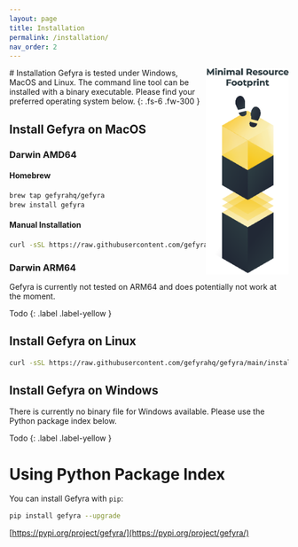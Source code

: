 ```yaml
---
layout: page
title: Installation
permalink: /installation/
nav_order: 2
---
```

<img src="/assets/images/minfootprint.png" alt="minimal footprint" width="150" style="float:right"/>
# Installation
Gefyra is tested under Windows, MacOS and Linux. The command line tool can be 
installed with a binary executable.
Please find your preferred operating system below.  
{: .fs-6 .fw-300 }

## Install Gefyra on MacOS
### Darwin AMD64
#### Homebrew
```zsh
brew tap gefyrahq/gefyra
brew install gefyra
````

#### Manual Installation
```zsh
curl -sSL https://raw.githubusercontent.com/gefyrahq/gefyra/main/install.sh | sh -
```


### Darwin ARM64
Gefyra is currently not tested on ARM64 and does potentially not work at the moment.

Todo
{: .label .label-yellow }

## Install Gefyra on Linux
```bash
curl -sSL https://raw.githubusercontent.com/gefyrahq/gefyra/main/install.sh | sh -
```

## Install Gefyra on Windows
There is currently no binary file for Windows available. Please use the Python package index below.  

Todo
{: .label .label-yellow }


# Using Python Package Index
You can install Gefyra with `pip`:  
```bash
pip install gefyra --upgrade
```  

[https://pypi.org/project/gefyra/](https://pypi.org/project/gefyra/)
